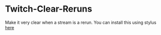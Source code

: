 # Twitch-Clear-Reruns
Make it very clear when a stream is a rerun. You can install this using stylus [here](https://userstyles.org/styles/185810/twitch-clear-reruns)
